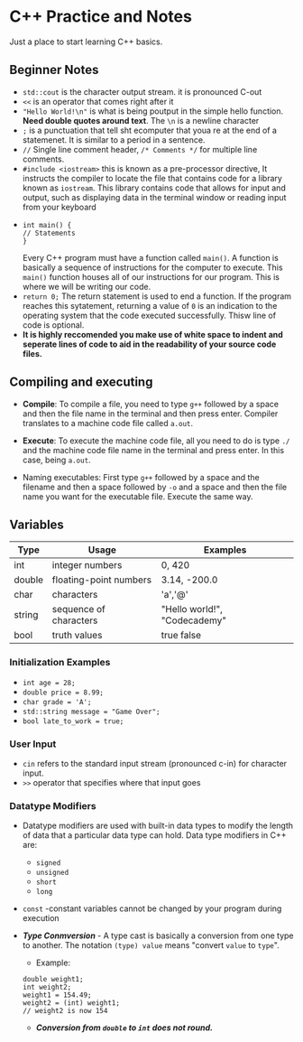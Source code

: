 # C++ Practice and Notes
Just a place to start learning C++ basics.

## Beginner Notes

* ```std::cout``` is the character output stream. it is pronounced C-out
* ```<<``` is an operator that comes right after it
* ```"Hello World!\n"``` is what is being poutput in the simple hello function. __Need double quotes around text__. The ```\n``` is a newline character
* ```;``` is a punctuation that tell sht ecomputer that youa re at the end of a statemenet. It is similar to a period in a sentence.
* ```//``` Single line comment header, ```/* Comments */``` for multiple line comments.
* ```#include <iostream>``` this is known as a pre-processor directive, It instructs the compiler to locate the file that contains code for a library known as ```iostream```. This library contains code that allows for input and output, such as displaying data in the terminal window or reading input from your keyboard
* ```
  int main() {
  // Statements
  }
  ```
  Every C++ program must have a function called ```main()```. A function is basically a sequence of instructions for the computer to execute. This ```main()``` function houses all of our instructions for our program. This is where we will be writing our code. 
* ```return 0;``` The return statement is used to end a function. If the program reaches this sytatement, returning a value of ```0``` is an indication to the operating system that the code executed successfully. Thisw line of code is optional. 
* __It is highly reccomended you make use of white space to indent and seperate lines of code to aid in the readability of your source code files.__

## Compiling and executing

* __Compile__: To compile a file, you need to type ```g++``` followed by a space and then the file name in the terminal and then press enter. Compiler translates to a machine code file called ```a.out```.

* __Execute__: To execute the machine code file, all you need to do is type ```./``` and the machine code file name in the terminal and press enter. In this case, being ```a.out```.

* Naming executables: First type ```g++``` followed by a space and the filename and then a space followed by ```-o``` and a space and then the file name you want for the executable file. Execute the same way.

## Variables

| Type | Usage | Examples |
| ---- | ----- | -------- |
| int | integer numbers | 0, 420|
| double | floating-point numbers | 3.14, -200.0 |
| char | characters | 'a','@' |
| string | sequence of characters | "Hello world!", "Codecademy" |
| bool | truth values | true false |

### Initialization Examples
* ```int age = 28;```
* ```double price = 8.99;```
* ```char grade = 'A';```
* ```std::string message = "Game Over";```
* ```bool late_to_work = true;```

### User Input

* ```cin``` refers to the standard input stream (pronounced c-in) for character input.
* ```>>``` operator that specifies where that input goes

### Datatype Modifiers

* Datatype modifiers are used with built-in data types to modify the length of data that a particular data type can hold. Data type modifiers in C++ are:
  * ```signed```
  * ```unsigned```
  * ```short```
  * ```long```

* ```const``` -constant variables cannot be changed by your program during execution
* ___Type Conmversion___ - A type cast is basically a conversion from one type to another. The notation ```(type) value``` means "convert ```value``` to ```type```".
  * Example:
  ```
  double weight1;
  int weight2;
  weight1 = 154.49;
  weight2 = (int) weight1;
  // weight2 is now 154
  ```
  * ___Conversion from ```double``` to ```int``` does not round.___
